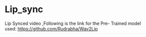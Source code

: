 # Lip_sync
 Lip Synced video ,Following is the link for the Pre- Trained model used: https://github.com/Rudrabha/Wav2Lip
